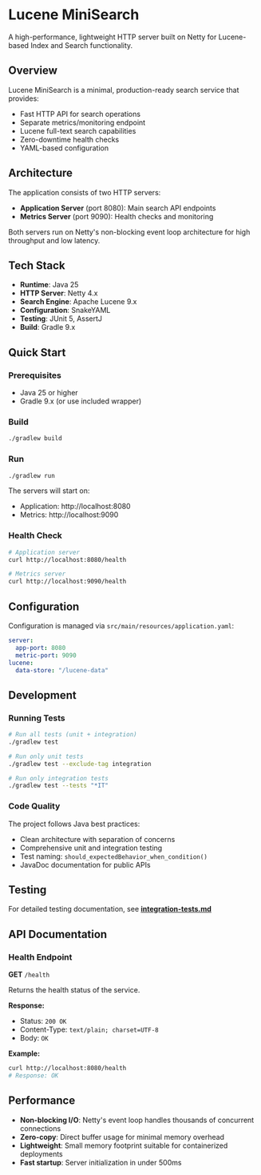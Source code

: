 # Lucene MiniSearch

A high-performance, lightweight HTTP server built on Netty for Lucene-based Index and Search functionality.

## Overview

Lucene MiniSearch is a minimal, production-ready search service that provides:
- Fast HTTP API for search operations
- Separate metrics/monitoring endpoint
- Lucene full-text search capabilities
- Zero-downtime health checks
- YAML-based configuration

## Architecture

The application consists of two HTTP servers:
- **Application Server** (port 8080): Main search API endpoints
- **Metrics Server** (port 9090): Health checks and monitoring

Both servers run on Netty's non-blocking event loop architecture for high throughput and low latency.

## Tech Stack

- **Runtime**: Java 25
- **HTTP Server**: Netty 4.x
- **Search Engine**: Apache Lucene 9.x
- **Configuration**: SnakeYAML
- **Testing**: JUnit 5, AssertJ
- **Build**: Gradle 9.x

## Quick Start

### Prerequisites
- Java 25 or higher
- Gradle 9.x (or use included wrapper)

### Build

```bash
./gradlew build
```

### Run

```bash
./gradlew run
```

The servers will start on:
- Application: http://localhost:8080
- Metrics: http://localhost:9090

### Health Check

```bash
# Application server
curl http://localhost:8080/health

# Metrics server
curl http://localhost:9090/health
```

## Configuration

Configuration is managed via `src/main/resources/application.yaml`:

```yaml
server:
  app-port: 8080
  metric-port: 9090
lucene:
  data-store: "/lucene-data"
```

## Development

### Running Tests

```bash
# Run all tests (unit + integration)
./gradlew test

# Run only unit tests
./gradlew test --exclude-tag integration

# Run only integration tests
./gradlew test --tests "*IT"
```

### Code Quality

The project follows Java best practices:
- Clean architecture with separation of concerns
- Comprehensive unit and integration testing
- Test naming: `should_expectedBehavior_when_condition()`
- JavaDoc documentation for public APIs

## Testing

For detailed testing documentation, see **[integration-tests.md](integration-tests.md)**

## API Documentation

### Health Endpoint

**GET** `/health`

Returns the health status of the service.

**Response:**
- Status: `200 OK`
- Content-Type: `text/plain; charset=UTF-8`
- Body: `OK`

**Example:**
```bash
curl http://localhost:8080/health
# Response: OK
```

## Performance

- **Non-blocking I/O**: Netty's event loop handles thousands of concurrent connections
- **Zero-copy**: Direct buffer usage for minimal memory overhead
- **Lightweight**: Small memory footprint suitable for containerized deployments
- **Fast startup**: Server initialization in under 500ms
